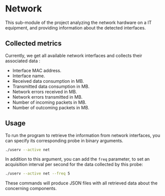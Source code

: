 # Network

This sub-module of the project analyzing the network hardware on a IT equipment,
and providing information about the detected interfaces.

## Collected metrics

Currently, we get all available network interfaces and collects their
associated data :

* Interface MAC address.
* Interface name.
* Received data consumption in MB.
* Transmitted data consumption in MB.
* Network errors received in MB.
* Network errors transmitted in MB.
* Number of incoming packets in MB.
* Number of outcoming packets in MB.

## Usage

To run the program to retrieve the information from network interfaces,
you can specify its corresponding probe in binary arguments.

```bash
./userv --active net
```

In addition to this argument, you can add the `freq` parameter,
to set an acquisition interval per second for the data collected by this probe:

```bash
./userv --active net --freq 5
```

These commands will produce JSON files with all retrieved data about the
concerning components.
